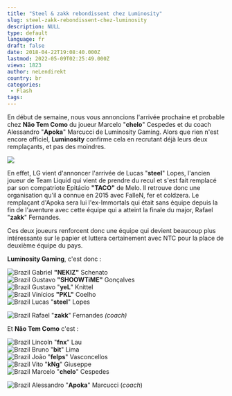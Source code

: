 ```yaml
---
title: "Steel & zakk rebondissent chez Luminosity"
slug: steel-zakk-rebondissent-chez-luminosity
description: NULL
type: default
language: fr
draft: false
date: 2018-04-22T19:08:40.000Z
lastmod: 2022-05-09T02:25:49.000Z
views: 1823
author: neLendirekt
country: br
categories:
 - Flash
tags:
---
```

En début de semaine, nous vous annoncions l'arrivée prochaine et probable chez **Não Tem Como** du joueur Marcelo "**chelo**" Cespedes et du coach Alessandro "**Apoka**" Marcucci de Luminosity Gaming. Alors que rien n'est encore officiel, **Luminosity** confirme cela en recrutant déjà leurs deux remplaçants, et pas des moindres.

![](https://flickshot-ue.s3.eu-west-2.amazonaws.com/flickshot/article/5adcd78dd5b04/images/tOKgifA5nOCYq8xU7hFcobhD4uhsVDc6xINqomg3.png)

En effet, LG vient d'annoncer l'arrivée de Lucas "**steel**" Lopes, l'ancien joueur de Team Liquid qui vient de prendre du recul et s'est fait remplacé par son compatriote Epitácio **"TACO"** de Melo. Il retrouve donc une organisation qu'il a connue en 2015 avec FalleN, fer et coldzera. Le remplaçant d'Apoka sera lui l'ex-Immortals qui était sans équipe depuis la fin de l'aventure avec cette équipe qui a atteint la finale du major, Rafael "**zakk**" Fernandes. 

Ces deux joueurs renforcent donc une équipe qui devient beaucoup plus intéressante sur le papier et luttera certainement avec NTC pour la place de deuxième équipe du pays.

**Luminosity Gaming**, c'est donc :

![Brazil](/images/countries/br.svg)⁠ Gabriel **"NEKIZ"** Schenato  
![Brazil](/images/countries/br.svg)⁠ Gustavo **"SHOOWTiME"** Gonçalves  
![Brazil](/images/countries/br.svg)⁠ Gustavo "**yeL**" Knittel  
![Brazil](/images/countries/br.svg)⁠ Vinícios **"PKL"** Coelho  
![Brazil](/images/countries/br.svg)⁠ Lucas "**steel**" Lopes

![Brazil](/images/countries/br.svg)⁠ Rafael "**zakk**" Fernandes _(coach)_

Et **Não Tem Como** c'est :

![Brazil](/images/countries/br.svg)⁠ Lincoln "**fnx**" Lau  
![Brazil](/images/countries/br.svg)⁠ Bruno "**bit**" Lima  
![Brazil](/images/countries/br.svg)⁠ ⁠João "**felps**" Vasconcellos  
![Brazil](/images/countries/br.svg)⁠ ⁠Vito "**kNg**" Giuseppe  
![Brazil](/images/countries/br.svg)⁠ Marcelo "**chelo**" Cespedes

![Brazil](/images/countries/br.svg)⁠ Alessandro "**Apoka**" Marcucci (_coach_)
